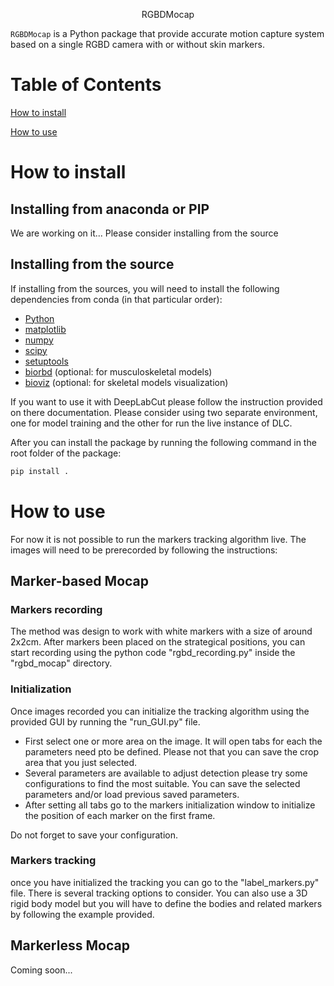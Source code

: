 
<p align="center">
    RGBDMocap
</p>

`RGBDMocap` is a Python package that provide accurate motion capture system based on a single RGBD camera with or without skin markers.

# Table of Contents 
[How to install](#how-to-install)

[How to use](#how-to-use)

# How to install
## Installing from anaconda or PIP
We are working on it... Please consider installing from the source

## Installing from the source
If installing from the sources, you will need to install the following dependencies from conda (in that particular order):
- [Python](https://www.python.org/)
- [matplotlib](https://matplotlib.org/)
- [numpy](https://numpy.org/)
- [scipy](https://scipy.org/)
- [setuptools](https://pypi.org/project/setuptools/)
- [biorbd](https://github.com/pyomeca/biorbd) (optional: for musculoskeletal models)
- [bioviz](https://github.com/pyomeca/bioviz) (optional: for skeletal models visualization)

If you want to use it with DeepLabCut please follow the instruction provided on there documentation. 
Please consider using two separate environment, one for model training and the other for run the live instance of DLC.


After you can install the package by running the following command in the root folder of the package:
```bash
pip install .
```
# How to use
For now it is not possible to run the markers tracking algorithm live. The images will need to be prerecorded by following the instructions: 
## Marker-based Mocap
### Markers recording
The method was design to work with white markers with a size of around 2x2cm. 
After markers been placed on the strategical positions,
you can start recording using the python code "rgbd_recording.py" inside the "rgbd_mocap" directory. 

### Initialization
Once images recorded you can initialize the tracking algorithm using the provided GUI by running the "run_GUI.py" file. 
- First select one or more area on the image. It will open tabs for each the parameters need pto be defined. Please not that you can save the crop area that you just selected.
- Several parameters are available to adjust detection please try some configurations to find the most suitable. You can save the selected parameters and/or load previous saved parameters.
- After setting all tabs go to the markers initialization window to initialize the position of each marker on the first frame. 

Do not forget to save your configuration. 

### Markers tracking
once you have initialized the tracking you can go to the "label_markers.py" file. There is several tracking options to consider. 
You can also use a 3D rigid body model but you will have to define the bodies and related markers by following the example provided. 

## Markerless Mocap 
Coming soon...
